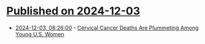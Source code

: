 # [Published on 2024-12-03](index.md)

* [2024-12-03, 08:26:00](https://soylentnews.org/article.pl?sid=24/12/02/138244&from=rss) - [Cervical Cancer Deaths Are Plummeting Among Young U.S. Women](https://soylentnews.org/article.pl?sid=24/12/02/138244&from=rss)
